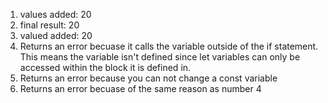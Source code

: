 1. values added: 20
2. final result: 20
3. valued added: 20
4. Returns an error becuase it calls the variable outside of the if statement. This means the variable isn't defined since let variables can only be accessed within the block it is defined in.
5. Returns an error because you can not change a const variable
6. Returns an error becuase of the same reason as number 4
